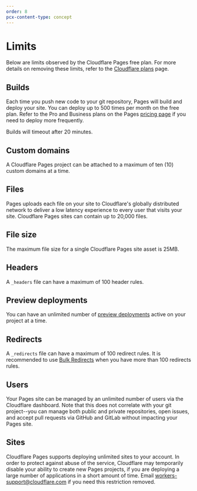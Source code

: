 ```yaml
---
order: 8
pcx-content-type: concept
---
```


# Limits

Below are limits observed by the Cloudflare Pages free plan. For more details on removing these limits, refer to the [Cloudflare plans](https://www.cloudflare.com/plans) page.

## Builds

Each time you push new code to your git repository, Pages will build and deploy your site. You can deploy up to 500 times per month on the free plan. Refer to the Pro and Business plans on the Pages [pricing page](https://pages.cloudflare.com/#pricing) if you need to deploy more frequently. 

Builds will timeout after 20 minutes.

## Custom domains

A Cloudflare Pages project can be attached to a maximum of ten (10) custom domains at a time. 

## Files

Pages uploads each file on your site to Cloudflare's globally distributed network to deliver a low latency experience to every user that visits your site. Cloudflare Pages sites can contain up to 20,000 files.

## File size

The maximum file size for a single Cloudflare Pages site asset is 25MB.

## Headers

A `_headers` file can have a maximum of 100 header rules.

## Preview deployments

You can have an unlimited number of [preview deployments](/platform/preview-deployments) active on your project at a time.

## Redirects

A `_redirects` file can have a maximum of 100 redirect rules. It is recommended to use [Bulk Redirects](../how-to/use-bulk-redirects.md) when you have more than 100 redirects rules.

## Users

Your Pages site can be managed by an unlimited number of users via the Cloudflare dashboard. Note that this does not correlate with your git project--you can manage both public and private repositories, open issues, and accept pull requests via GitHub and GitLab without impacting your Pages site.

## Sites

Cloudflare Pages supports deploying unlimited sites to your account. In order to protect against abuse of the service, Cloudflare may temporarily disable your ability to create new Pages projects, if you are deploying a large number of applications in a short amount of time. Email workers-support@cloudflare.com if you need this restriction removed.

